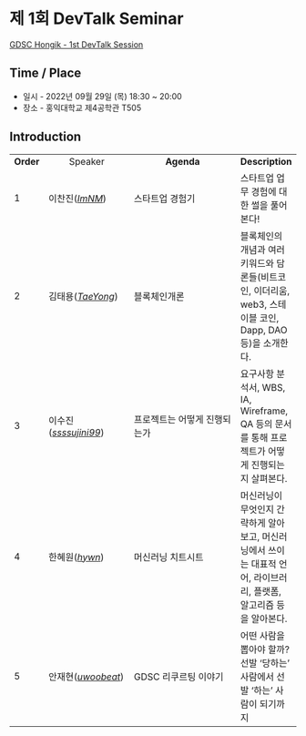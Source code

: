 # 제 1회 DevTalk Seminar

[GDSC Hongik - 1st DevTalk Session](https://youtu.be/MH2KypL48F0)

## Time / Place

- 일시 - 2022년 09월 29일 (목) 18:30 ~ 20:00
- 장소 - 홍익대학교 제4공학관 T505

## Introduction

<table>
    <tr align="center">
        <td><B>Order<B></td>
        <td width = "160"<B>Speaker<B></td>
        <td width = "250"><B>Agenda<B></td>
        <td><B>Description<B></td>
    </tr>
    <tr>
        <td>1</td>
        <td>이찬진(<a href="https://github.com/ImNM"><I>ImNM</I></a>)</td>
        <td>스타트업 경험기</td>
        <td>스타트업 업무 경험에 대한 썰을 풀어본다!</td>
    </tr>
    <tr>
        <td>2</td>
        <td>김태용(<a href="https://github.com/art-is-tae"><I>TaeYong</I></a>)</td>
        <td>블록체인개론</td>
        <td>블록체인의 개념과 여러 키워드와 담론들(비트코인, 이더리움, web3, 스테이블 코인, Dapp, DAO 등)을 소개한다.</td>
    </tr>
    <tr>
        <td>3</td>
        <td>이수진(<a href="https://github.com/ssssujini99"><I>ssssujini99</I></a>)</td>
        <td>프로젝트는 어떻게 진행되는가</td>
        <td>요구사항 분석서, WBS, IA, Wireframe, QA 등의 문서를 통해 프로젝트가 어떻게 진행되는지 살펴본다.</td>
    </tr>
    <tr>
        <td>4</td>
        <td>한혜원(<a href="https://github.com/14hhan"><I>hywn</I></a>)</td>
        <td>머신러닝 치트시트</td>
        <td>머신러닝이 무엇인지 간략하게 알아보고, 머신러닝에서 쓰이는 대표적 언어, 라이브러리, 플랫폼, 알고리즘 등을 알아본다.</td>
    </tr>
    <tr>
        <td>5</td>
        <td>안재현(<a href="https://github.com/uwoobeat"><I>uwoobeat</I></a>)</td>
        <td>GDSC 리쿠르팅 이야기</td>
        <td>어떤 사람을 뽑아야 할까? 선발 ‘당하는’ 사람에서 선발 ‘하는’ 사람이 되기까지</td>
    </tr>
</table>
